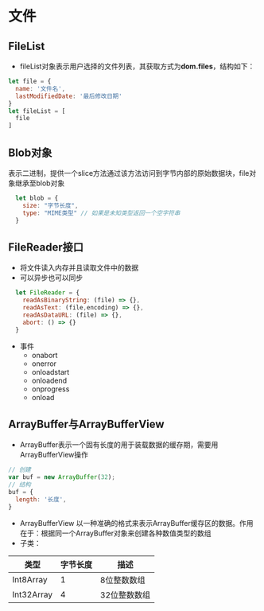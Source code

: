 # 文件

## FileList
- fileList对象表示用户选择的文件列表，其获取方式为**dom.files**，结构如下：
```js
let file = {
  name: '文件名',
  lastModifiedDate: '最后修改日期'
}
let fileList = [
  file
]
```
## Blob对象
表示二进制，提供一个slice方法通过该方法访问到字节内部的原始数据块，file对象继承至blob对象
```js
  let blob = {
    size: "字节长度",
    type: "MIME类型" // 如果是未知类型返回一个空字符串
  }
```
## FileReader接口
- 将文件读入内存并且读取文件中的数据
- 可以异步也可以同步
```js
  let FileReader = {
    readAsBinaryString: (file) => {},
    readAsText: (file,encoding) => {},
    readAsDataURL: (file) => {},
    abort: () => {}
  }
```
- 事件
  - onabort
  - onerror
  - onloadstart
  - onloadend
  - onprogress
  - onload
## ArrayBuffer与ArrayBufferView
- ArrayBuffer表示一个固有长度的用于装载数据的缓存期，需要用ArrayBufferView操作
```js
// 创建
var buf = new ArrayBuffer(32);
// 结构
buf = {
  length: '长度',
}
```
- ArrayBufferView 以一种准确的格式来表示ArrayBuffer缓存区的数据。作用在于：根据同一个ArrayBuffer对象来创建各种数值类型的数组
 - 子类：

| 类型| 字节长度| 描述 |
| --- | --- | --- |
| Int8Array | 1 | 8位整数数组|
| Int32Array | 4 | 32位整数数组 |
